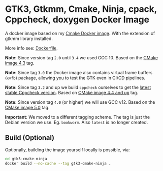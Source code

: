 # GTK3, Gtkmm, Cmake, Ninja, cpack, Cppcheck, doxygen Docker Image 

A docker image based on my [Cmake Docker image](https://gitlab.melroy.org/melroy/docker-images/cmake).
With the extension of gtkmm library installed.

More info see: [Dockerfile](https://gitlab.melroy.org/melroy/docker-images/gtk3-cmake-ninja/Dockerfile).

**Note:** Since version tag `2.0` until  `3.4` we used GCC 10. Based on the [CMake image 4.3](https://hub.docker.com/r/danger89/cmake) tag.

**Note:** Since tag `3.0` the Docker image also contains virtual frame buffers (`xvfb`) package, allowing you to test the GTK even in CI/CD pipelines.

**Note:** Since tag `3.2` and up we build `cppcheck` ourselves to get the [latest stable Cppcheck version](https://cppcheck.sourceforge.io/). Based on [CMake image 4.4 and up](https://hub.docker.com/r/danger89/cmake) tag.

**Note:** Since version tag `4.0` (or higher) we will use GCC v12. Based on the [CMake image 5.0](https://hub.docker.com/r/danger89/cmake) tag.

**Important:** We moved to a different tagging scheme. The tag is just the Debian version we use. Eg. `bookworm`. Also `latest` is no longer created.

## Build (Optional)

Optionally, building the image yourself locally is possible, via:

```sh
cd gtk3-cmake-ninja
docker build --no-cache --tag gtk3-cmake-ninja .
```
